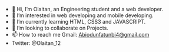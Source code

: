 - 👋 Hi, I’m Olaitan, an Engineering student and a web developer.
- 👀 I’m interested in web developing and mobile developing.
- 🌱 I’m currently learning HTML, CSS3 and JAVASCRIPT.
- 💞️ I’m looking to collaborate on Projects.
- 📫 How to reach me Gmail: Abiodunfatunbi4@gmail.com 
- Twitter: @Olaitan_12

<!---
Olaitan01/Olaitan01 is a ✨ special ✨ repository because its `README.md` (this file) appears on your GitHub profile.
You can click the Preview link to take a look at your changes.
--->
